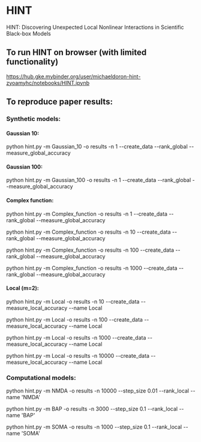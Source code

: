 # HINT
HINT: Discovering Unexpected Local Nonlinear Interactions in Scientific Black-box Models

## To run HINT on browser (with limited functionality)
https://hub.gke.mybinder.org/user/michaeldoron-hint-zyoamyhc/notebooks/HINT.ipynb

## To reproduce paper results:

### Synthetic models:

#### Gaussian 10:

python hint.py -m Gaussian_10 -o results -n 1 --create_data --rank_global --measure_global_accuracy


#### Gaussian 100:

python hint.py -m Gaussian_100 -o results -n 1 --create_data --rank_global --measure_global_accuracy


#### Complex function:

python hint.py -m Complex_function -o results -n 1 --create_data --rank_global --measure_global_accuracy

python hint.py -m Complex_function -o results -n 10 --create_data --rank_global --measure_global_accuracy

python hint.py -m Complex_function -o results -n 100 --create_data --rank_global --measure_global_accuracy

python hint.py -m Complex_function -o results -n 1000 --create_data --rank_global --measure_global_accuracy



#### Local (m=2):


python hint.py -m Local -o results -n 10 --create_data --measure_local_accuracy --name Local

python hint.py -m Local -o results -n 100 --create_data --measure_local_accuracy --name Local

python hint.py -m Local -o results -n 1000 --create_data --measure_local_accuracy --name Local

python hint.py -m Local -o results -n 10000 --create_data --measure_local_accuracy --name Local



###  Computational models:



python hint.py -m NMDA -o results -n 10000 --step_size 0.01 --rank_local --name 'NMDA'

python hint.py -m BAP -o results -n 3000 --step_size 0.1 --rank_local --name 'BAP'

python hint.py -m SOMA -o results -n 1000 --step_size 0.1 --rank_local --name 'SOMA'


